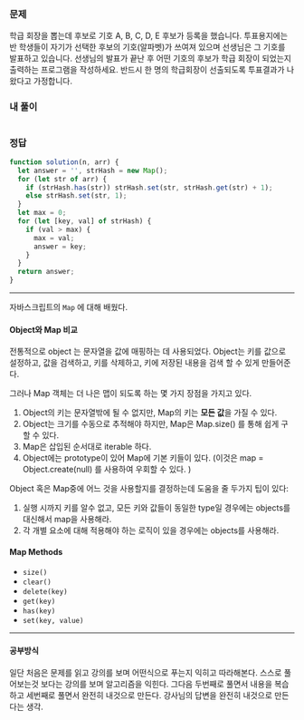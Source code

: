### 문제
학급 회장을 뽑는데 후보로 기호 A, B, C, D, E 후보가 등록을 했습니다.
투표용지에는 반 학생들이 자기가 선택한 후보의 기호(알파벳)가 쓰여져 있으며 선생님은 그 기호를 발표하고 있습니다.
선생님의 발표가 끝난 후 어떤 기호의 후보가 학급 회장이 되었는지 출력하는 프로그램을 작성하세요. 반드시 한 명의 학급회장이 선출되도록 투표결과가 나왔다고 가정합니다.

### 내 풀이
```js

```

### 정답
```js
function solution(n, arr) {
  let answer = '', strHash = new Map();
  for (let str of arr) {
    if (strHash.has(str)) strHash.set(str, strHash.get(str) + 1);
    else strHash.set(str, 1);
  }
  let max = 0;
  for (let [key, val] of strHash) {
    if (val > max) {
      max = val;
      answer = key;
    }
  }
  return answer;
}
```
---
자바스크립트의 `Map` 에 대해 배웠다.

#### Object와 Map 비교
전통적으로 object 는 문자열을 값에 매핑하는 데 사용되었다. Object는 키를 값으로 설정하고, 값을 검색하고, 키를 삭제하고, 키에 저장된 내용을 검색 할 수 있게 만들어준다. 

그러나 Map 객체는 더 나은 맵이 되도록 하는 몇 가지 장점을 가지고 있다.

1. Object의 키는 문자열밖에 될 수 없지만, Map의 키는 **모든 값**을 가질 수 있다.
2. Object는 크기를 수동으로 추적해야 하지만, Map은 Map.size() 를 통해 쉽게 구할 수 있다.
3. Map은 삽입된 순서대로 iterable 하다.
4. Object에는 prototype이 있어 Map에 기본 키들이 있다. (이것은 map = Object.create(null) 를 사용하여 우회할 수 있다. )


Object 혹은 Map중에 어느 것을 사용할지를 결정하는데 도움을 줄 두가지 팁이 있다:

1. 실행 시까지 키를 알수 없고, 모든 키와 값들이 동일한 type일 경우에는 objects를 대신해서 map을 사용해라. 
2. 각 개별 요소에 대해 적용해야 하는 로직이 있을 경우에는 objects를 사용해라. 

#### Map Methods
- `size()`
- `clear()`
- `delete(key)`
- `get(key)`
- `has(key)`
- `set(key, value)`

---

#### 공부방식

일단 처음은 문제를 읽고 강의를 보며 어떤식으로 푸는지 익히고 따라해본다.
스스로 풀어보는것 보다는 강의를 보며 알고리즘을 익힌다.
그다음 두번째로 풀면서 내용을 복습하고
세번째로 풀면서 완전히 내것으로 만든다.
강사님의 답변을 완전히 내것으로 만든다는 생각.
